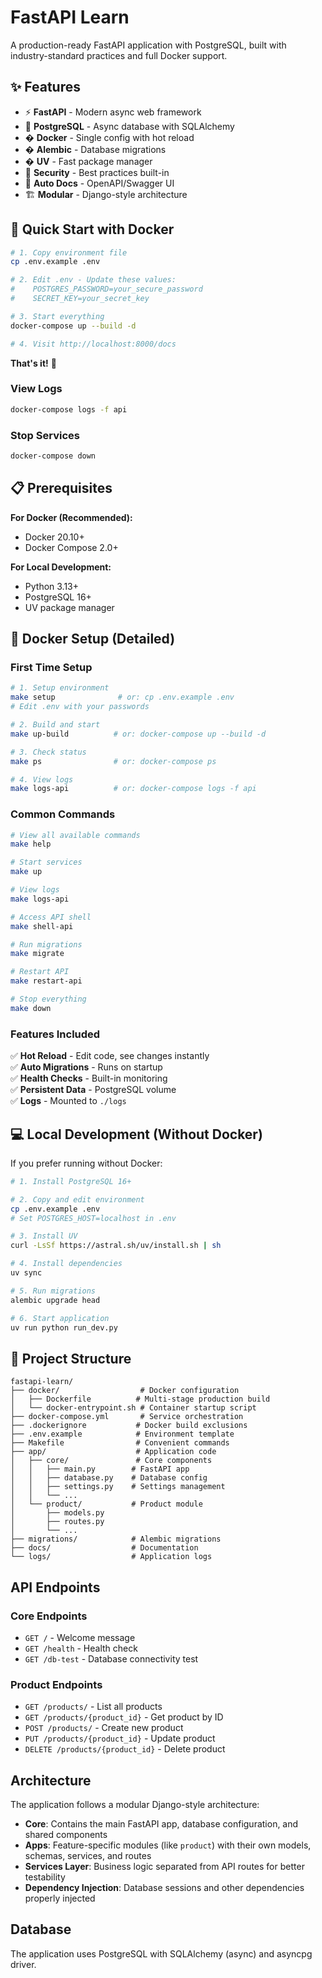 # FastAPI Learn

A production-ready FastAPI application with PostgreSQL, built with industry-standard practices and full Docker support.

## ✨ Features

- ⚡ **FastAPI** - Modern async web framework
- 🐘 **PostgreSQL** - Async database with SQLAlchemy
- � **Docker** - Single config with hot reload
- � **Alembic** - Database migrations
- � **UV** - Fast package manager
- 🔐 **Security** - Best practices built-in
- 📝 **Auto Docs** - OpenAPI/Swagger UI
- 🏗️ **Modular** - Django-style architecture

## 🚀 Quick Start with Docker

```bash
# 1. Copy environment file
cp .env.example .env

# 2. Edit .env - Update these values:
#    POSTGRES_PASSWORD=your_secure_password
#    SECRET_KEY=your_secret_key

# 3. Start everything
docker-compose up --build -d

# 4. Visit http://localhost:8000/docs
```

**That's it!** 🎉

### View Logs
```bash
docker-compose logs -f api
```

### Stop Services
```bash
docker-compose down
```

## 📋 Prerequisites

**For Docker (Recommended):**
- Docker 20.10+
- Docker Compose 2.0+

**For Local Development:**
- Python 3.13+
- PostgreSQL 16+
- UV package manager

## 🐳 Docker Setup (Detailed)

### First Time Setup

```bash
# 1. Setup environment
make setup              # or: cp .env.example .env
# Edit .env with your passwords

# 2. Build and start
make up-build          # or: docker-compose up --build -d

# 3. Check status
make ps                # or: docker-compose ps

# 4. View logs
make logs-api          # or: docker-compose logs -f api
```

### Common Commands

```bash
# View all available commands
make help

# Start services
make up

# View logs
make logs-api

# Access API shell
make shell-api

# Run migrations
make migrate

# Restart API
make restart-api

# Stop everything
make down
```

### Features Included

✅ **Hot Reload** - Edit code, see changes instantly  
✅ **Auto Migrations** - Runs on startup  
✅ **Health Checks** - Built-in monitoring  
✅ **Persistent Data** - PostgreSQL volume  
✅ **Logs** - Mounted to `./logs`  

## 💻 Local Development (Without Docker)

If you prefer running without Docker:

```bash
# 1. Install PostgreSQL 16+

# 2. Copy and edit environment
cp .env.example .env
# Set POSTGRES_HOST=localhost in .env

# 3. Install UV
curl -LsSf https://astral.sh/uv/install.sh | sh

# 4. Install dependencies
uv sync

# 5. Run migrations
alembic upgrade head

# 6. Start application
uv run python run_dev.py
```

## 📁 Project Structure

```
fastapi-learn/
├── docker/                  # Docker configuration
│   ├── Dockerfile          # Multi-stage production build
│   └── docker-entrypoint.sh # Container startup script
├── docker-compose.yml       # Service orchestration
├── .dockerignore           # Docker build exclusions
├── .env.example            # Environment template
├── Makefile                # Convenient commands
├── app/                    # Application code
│   ├── core/               # Core components
│   │   ├── main.py        # FastAPI app
│   │   ├── database.py    # Database config
│   │   ├── settings.py    # Settings management
│   │   └── ...
│   └── product/           # Product module
│       ├── models.py
│       ├── routes.py
│       └── ...
├── migrations/            # Alembic migrations
├── docs/                  # Documentation
└── logs/                  # Application logs
```

## API Endpoints

### Core Endpoints
- `GET /` - Welcome message
- `GET /health` - Health check
- `GET /db-test` - Database connectivity test

### Product Endpoints
- `GET /products/` - List all products
- `GET /products/{product_id}` - Get product by ID
- `POST /products/` - Create new product
- `PUT /products/{product_id}` - Update product
- `DELETE /products/{product_id}` - Delete product

## Architecture

The application follows a modular Django-style architecture:

- **Core**: Contains the main FastAPI app, database configuration, and shared components
- **Apps**: Feature-specific modules (like `product`) with their own models, schemas, services, and routes
- **Services Layer**: Business logic separated from API routes for better testability
- **Dependency Injection**: Database sessions and other dependencies properly injected

## Database
The application uses PostgreSQL with SQLAlchemy (async) and asyncpg driver.
